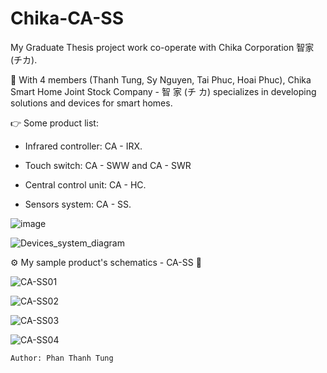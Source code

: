 # Chika-CA-SS

My Graduate Thesis project work co-operate with Chika Corporation 智家 (チカ).

📍 With 4 members (Thanh Tung, Sy Nguyen, Tai Phuc, Hoai Phuc), Chika Smart Home Joint Stock Company - 智 家 (チ カ) specializes in developing  solutions and devices for smart homes.

👉 Some product list:

- Infrared controller: CA - IRX.

- Touch switch: CA - SWW and CA - SWR

- Central control unit: CA - HC.

- Sensors system: CA - SS.


![image](https://user-images.githubusercontent.com/48848418/72683184-a8249100-3b07-11ea-97ea-71700537be0d.png)

![Devices_system_diagram](https://user-images.githubusercontent.com/48848418/76861317-fdbeb500-688e-11ea-8b7e-446db28426eb.png)


⚙️ My sample product's schematics - CA-SS 💎

![CA-SS01](https://user-images.githubusercontent.com/48848418/77226068-06bdc800-6ba8-11ea-9b72-be593d4c3af9.jpg)

![CA-SS02](https://user-images.githubusercontent.com/48848418/76861592-6ad24a80-688f-11ea-8f80-d630728a4e2b.jpg)

![CA-SS03](https://user-images.githubusercontent.com/48848418/76861600-6c9c0e00-688f-11ea-9849-f797ea7cebd7.jpg)

![CA-SS04](https://user-images.githubusercontent.com/48848418/77226069-09b8b880-6ba8-11ea-84aa-2b70b153e4ed.jpg)

    Author: Phan Thanh Tung
